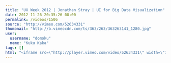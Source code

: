 ```yaml
---
title: "UX Week 2012 | Jonathan Stray | UI for Big Data Visualization"
date: 2012-11-26 20:35:26 00:00
permalink: /videos/1506
source: "http://vimeo.com/52634331"
thumbnail: "http://b.vimeocdn.com/ts/363/263/363263141_1280.jpg"
user:
  username: "domoku"
  name: "Kuku Kaka"
tags: []
html: "<iframe src=\"http://player.vimeo.com/video/52634331\" width=\"1280\" height=\"720\" frameborder=\"0\" webkitAllowFullScreen mozallowfullscreen allowFullScreen></iframe>"
---
```



